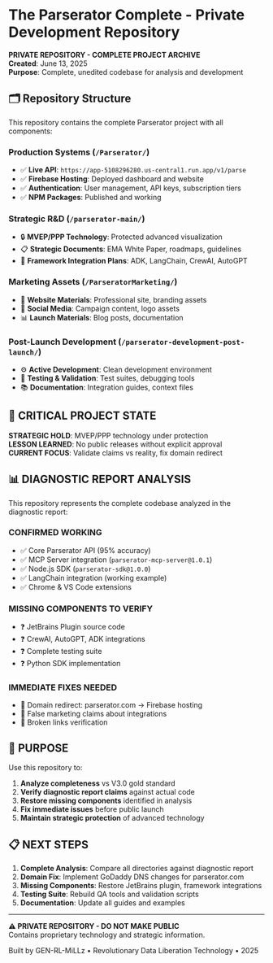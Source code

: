 # The Parserator Complete - Private Development Repository

**PRIVATE REPOSITORY - COMPLETE PROJECT ARCHIVE**  
**Created**: June 13, 2025  
**Purpose**: Complete, unedited codebase for analysis and development  

## 🗂️ Repository Structure

This repository contains the complete Parserator project with all components:

### **Production Systems** (`/Parserator/`)
- ✅ **Live API**: `https://app-5108296280.us-central1.run.app/v1/parse`
- ✅ **Firebase Hosting**: Deployed dashboard and website
- ✅ **Authentication**: User management, API keys, subscription tiers
- ✅ **NPM Packages**: Published and working

### **Strategic R&D** (`/parserator-main/`)
- 🔒 **MVEP/PPP Technology**: Protected advanced visualization 
- 📋 **Strategic Documents**: EMA White Paper, roadmaps, guidelines
- 🎯 **Framework Integration Plans**: ADK, LangChain, CrewAI, AutoGPT

### **Marketing Assets** (`/ParseratorMarketing/`)
- 🎨 **Website Materials**: Professional site, branding assets
- 📱 **Social Media**: Campaign content, logo assets
- 📊 **Launch Materials**: Blog posts, documentation

### **Post-Launch Development** (`/parserator-development-post-launch/`)
- ⚙️ **Active Development**: Clean development environment
- 🧪 **Testing & Validation**: Test suites, debugging tools
- 📚 **Documentation**: Integration guides, context files

## 🚨 CRITICAL PROJECT STATE

**STRATEGIC HOLD**: MVEP/PPP technology under protection  
**LESSON LEARNED**: No public releases without explicit approval  
**CURRENT FOCUS**: Validate claims vs reality, fix domain redirect

## 📊 DIAGNOSTIC REPORT ANALYSIS

This repository represents the complete codebase analyzed in the diagnostic report:

### **CONFIRMED WORKING**
- ✅ Core Parserator API (95% accuracy)
- ✅ MCP Server integration (`parserator-mcp-server@1.0.1`)
- ✅ Node.js SDK (`parserator-sdk@1.0.0`)
- ✅ LangChain integration (working example)
- ✅ Chrome & VS Code extensions

### **MISSING COMPONENTS TO VERIFY**
- ❓ JetBrains Plugin source code
- ❓ CrewAI, AutoGPT, ADK integrations
- ❓ Complete testing suite
- ❓ Python SDK implementation

### **IMMEDIATE FIXES NEEDED**
- 🚨 Domain redirect: parserator.com → Firebase hosting
- 🚨 False marketing claims about integrations
- 🚨 Broken links verification

## 🎯 PURPOSE

Use this repository to:

1. **Analyze completeness** vs V3.0 gold standard
2. **Verify diagnostic report claims** against actual code
3. **Restore missing components** identified in analysis
4. **Fix immediate issues** before public launch
5. **Maintain strategic protection** of advanced technology

## 📋 NEXT STEPS

1. **Complete Analysis**: Compare all directories against diagnostic report
2. **Domain Fix**: Implement GoDaddy DNS changes for parserator.com
3. **Missing Components**: Restore JetBrains plugin, framework integrations
4. **Testing Suite**: Rebuild QA tools and validation scripts
5. **Documentation**: Update all guides and examples

---

**⚠️ PRIVATE REPOSITORY - DO NOT MAKE PUBLIC**  
Contains proprietary technology and strategic information.

Built by GEN-RL-MiLLz • Revolutionary Data Liberation Technology • 2025